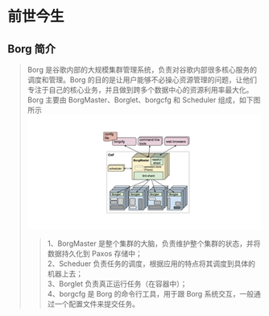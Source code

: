 # 前世今生
## Borg 简介
> Borg 是谷歌内部的大规模集群管理系统，负责对谷歌内部很多核心服务的调度和管理。Borg 的目的是让用户能够不必操心资源管理的问题，让他们专注于自己的核心业务，并且做到跨多个数据中心的资源利用率最大化。   
> Borg 主要由 BorgMaster、Borglet、borgcfg 和 Scheduler 组成，如下图所示   
![Borg架构](./images/Borg架构.png)
> > 1、BorgMaster 是整个集群的大脑，负责维护整个集群的状态，并将数据持久化到 Paxos 存储中；   
> > 2、Scheduer 负责任务的调度，根据应用的特点将其调度到具体的机器上去；   
> > 3、Borglet 负责真正运行任务（在容器中）；   
> > 4、borgcfg 是 Borg 的命令行工具，用于跟 Borg 系统交互，一般通过一个配置文件来提交任务。   



















































